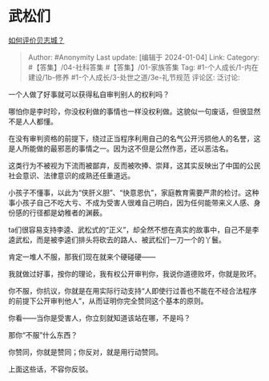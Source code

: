 # 武松们
[如何评价贝志城？](https://www.zhihu.com/question/637433290/answer/3348953259)

> Author: #Anonymity
> Last update: [编辑于 2024-01-04]
> Link:
> Category: #【答集】/04-社科答集 #【答集】/01-家族答集 
> Tag: #1-个人成长/1-内在建设/1b-修养 #1-个人成长/3-处世之道/3e-礼节规范 
> 评论区:
> 泛讨论:

一个人做了好事就可以获得私自审判别人的权利吗？

哪怕你是李时珍，你没权利做的事情也一样没权利做。这貌似一句废话，但很显然不是人人都懂。

在没有审判资格的前提下，绕过正当程序利用自己的名气公开污损他人的名誉，这是人所能做的最邪恶的事情之一。因为这不但是公然作恶，还以恶沽名。

这类行为不被视为下流而被鄙弃，反而被吹捧、崇拜，这其实反映出了中国的公民社会意识、法律意识的成熟还任重道远。

小孩子不懂事，以此为“侠肝义胆”、“快意恩仇”，家庭教育需要严肃的检讨。这种事小孩子自己不吃大亏、不成为受害人很难自己明白，因为任何能带来义人感、身份感的行径都是幼稚者的渊薮。

ta们很容易支持李逵、武松式的“正义”，却全然不想在真实的故事中，自己不是李逵武松，而是被李逵们排头将砍去的路人、被武松们一刀一个的丫鬟。

肯定一堆人不服，那我们现在就来个硬碰硬——

我就做过好事，按你的理论，我有权公开审判你，我说你道德败坏，你就是败坏。

你不服，你抗议，你就是在用实际行动支持“人即使行过善也不能在不经合法程序的前提下公开审判他人”，从而证明你完全赞同这个基本的原则。

你看——当你是受害人，你立刻就知道该站在哪，不是吗？

那你“不服”什么东西？

你赞同，你就是赞同；你反对，就是用行动赞同。

上面这些话，不容你反驳。
